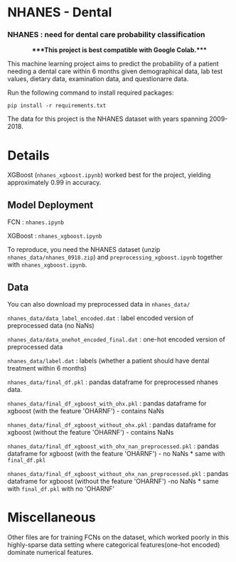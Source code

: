 # NHANES - Dental
### NHANES : need for dental care probability classification

<p align="center">
  <b>***This project is best compatible with Google Colab.***</b>
</p>
  



This machine learning project aims to predict the probability of a patient needing a dental care within 6 months given demographical data, lab test values, dietary data, examination data, and questionarre data.

Run the following command to install required packages:

```
pip install -r requirements.txt
```

The data for this project is the NHANES dataset with years spanning 2009-2018.

# Details
XGBoost (`nhanes_xgboost.ipynb`) worked best for the project, yielding approximately 0.99 in accuracy.

## Model Deployment
FCN : `nhanes.ipynb`

XGBoost : `nhanes_xgboost.ipynb`

To reproduce, you need the NHANES dataset (unzip `nhanes_data/nhanes_0918.zip`)
and `preprocessing_xgboost.ipynb` together with `nhanes_xgboost.ipynb`.

## Data
You can also download my preprocessed data in `nhanes_data/`

`nhanes_data/data_label_encoded.dat` : label encoded version of preprocessed data (no NaNs)

`nhanes_data/data_onehot_encoded_final.dat` : one-hot encoded version of preprocessed data

`nhanes_data/label.dat` : labels (whether a patient should have dental treatment within 6 months)


`nhanes_data/final_df.pkl` : pandas dataframe for preprocessed nhanes data.

`nhanes_data/final_df_xgboost_with_ohx.pkl` : pandas dataframe for xgboost (with the feature 'OHARNF') - contains NaNs

`nhanes_data/final_df_xgboost_without_ohx.pkl` : pandas dataframe for xgboost (without the feature 'OHARNF') - contains NaNs

`nhanes_data/final_df_xgboost_with_ohx_nan_preprocessed.pkl` : pandas dataframe for xgboost (with the feature 'OHARNF') - no NaNs * same with `final_df.pkl`

`nhanes_data/final_df_xgboost_without_ohx_nan_preprocessed.pkl` : pandas dataframe for xgboost (without the feature 'OHARNF') -no NaNs * same with `final_df.pkl` with no 'OHARNF'




# Miscellaneous

Other files are for training FCNs on the dataset, which worked poorly in this highly-sparse data setting where categorical features(one-hot encoded) dominate numerical features.


